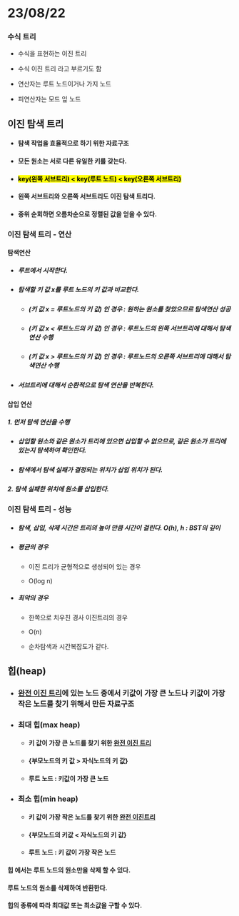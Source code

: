 # 23/08/22

### 수식 트리

- 수식을 표현하는 이진 트리

- 수식 이진 트리 라고 부르기도 함

- 연산자는 루트 노드이거나 가지 노드

- 피연산자는 모드 잎 노드



## 이진 탐색 트리

- #### 탐색 작업을 효율적으로 하기 위한 자료구조

- #### 모든 원소는 서로 다른 유일한 키를 갖는다.

- #### <mark>key(왼쪽 서브트리) < key(루트 노드) < key(오른쪽 서브트리)</mark>

- #### 왼쪽 서브트리와 오른쪽 서브트리도 이진 탐색 트리다.

- #### 중위 순회하면 오름차순으로 정렬된 값을 얻을 수 있다.



### 이진 탐색 트리 - 연산



#### 탐색연산

- ##### 루트에서 시작한다.

- ##### 탐색할 키 값 x를 루트 노드의 키 값과 비교한다.
  
  - ##### (키 값 x = 루트노드의 키 값) 인 경우 : 원하는 원소를 찾았으므르 탐색연산 성공
  
  - ##### (키 값 x < 루트노드의 키 값) 인 경우 : 루트노드의 왼쪽 서브트리에 대해서 탐색연산 수행
  
  - ##### (키 값 x > 루트노드의 키 값) 인 경우 : 루트노드의 오른쪽 서브트리에 대해서 탐색연산 수행

- ##### 서브트리에 대해서 순환적으로 탐색 연산을 반복한다.



#### 삽입 연산

##### 1. 먼저 탐색 연산을 수행

- ##### 삽입할 원소와 같은 원소가 트리에 있으면 삽입할 수 없으므로, 같은 원소가 트리에 있는지 탐색하여 확인한다.

- ##### 탐색에서 탐색 실패가 결정되는 위치가 삽입 위치가 된다.

##### 2. 탐색 실패한 위치에 원소를 삽입한다.



### 이진 탐색 트리 - 성능

- ##### 탐색, 삽입, 삭제 시간은 트리의 높이 만큼 시간이 걸린다. O(h), h : BST의 깊이

- ##### 평균의 경우
  
  - 이진 트리가 균형적으로 생성되어 있는 경우
  
  - O(log n)

- ##### 최악의 경우
  
  - 한쪽으로 치우친 경사 이진트리의 경우
  
  - O(n)
  
  - 순차탐색과 시간복잡도가 같다.



## 힙(heap)

- ### <u>완전 이진 트리</u>에 있는 노드 중에서 키값이 가장 큰 노드나 키값이 가장 작은 노드를 찾기 위해서 만든 자료구조

- ### 최대  힙(max heap)
  
  - #### 키 값이 가장 큰 노드를 찾기 위한 <u>완전 이진 트리</u>
  
  - #### {부모노드의 키 값 > 자식노드의 키 값}
  
  - #### 루트 노드 : 키값이 가장 큰 노드

- ### 최소 힙(min heap)
  
  - #### 키 값이 가장 작은 노드를 찾기 위한 <u>완전 이진트리</u>
  
  - #### {부모노드의 키값 < 자식노드의 키 값}
  
  - #### 루트 노드 : 키 값이 가장 작은 노드



#### 힙 에서는 루트 노드의 원소만을 삭제 할 수 있다.

#### 루트 노드의 원소를 삭제하여 반환한다.

#### 힙의 종류에 따라 최대값 또는 최소값을 구할 수 있다.

